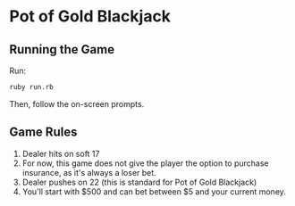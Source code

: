 # Pot of Gold Blackjack


## Running the Game
Run:
```sh
ruby run.rb
```
Then, follow the on-screen prompts.


## Game Rules
1. Dealer hits on soft 17
2. For now, this game does not give the player the option to purchase insurance, as it's always a loser bet.
3. Dealer pushes on 22 (this is standard for Pot of Gold Blackjack)
4. You'll start with $500 and can bet between $5 and your current money.
